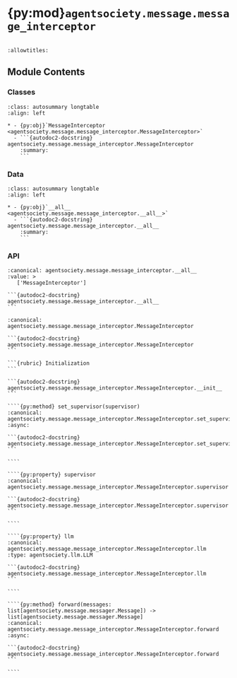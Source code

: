 # {py:mod}`agentsociety.message.message_interceptor`

```{py:module} agentsociety.message.message_interceptor
```

```{autodoc2-docstring} agentsociety.message.message_interceptor
:allowtitles:
```

## Module Contents

### Classes

````{list-table}
:class: autosummary longtable
:align: left

* - {py:obj}`MessageInterceptor <agentsociety.message.message_interceptor.MessageInterceptor>`
  - ```{autodoc2-docstring} agentsociety.message.message_interceptor.MessageInterceptor
    :summary:
    ```
````

### Data

````{list-table}
:class: autosummary longtable
:align: left

* - {py:obj}`__all__ <agentsociety.message.message_interceptor.__all__>`
  - ```{autodoc2-docstring} agentsociety.message.message_interceptor.__all__
    :summary:
    ```
````

### API

````{py:data} __all__
:canonical: agentsociety.message.message_interceptor.__all__
:value: >
   ['MessageInterceptor']

```{autodoc2-docstring} agentsociety.message.message_interceptor.__all__
```

````

`````{py:class} MessageInterceptor(llm_config: list[agentsociety.llm.LLMConfig])
:canonical: agentsociety.message.message_interceptor.MessageInterceptor

```{autodoc2-docstring} agentsociety.message.message_interceptor.MessageInterceptor
```

```{rubric} Initialization
```

```{autodoc2-docstring} agentsociety.message.message_interceptor.MessageInterceptor.__init__
```

````{py:method} set_supervisor(supervisor)
:canonical: agentsociety.message.message_interceptor.MessageInterceptor.set_supervisor
:async:

```{autodoc2-docstring} agentsociety.message.message_interceptor.MessageInterceptor.set_supervisor
```

````

````{py:property} supervisor
:canonical: agentsociety.message.message_interceptor.MessageInterceptor.supervisor

```{autodoc2-docstring} agentsociety.message.message_interceptor.MessageInterceptor.supervisor
```

````

````{py:property} llm
:canonical: agentsociety.message.message_interceptor.MessageInterceptor.llm
:type: agentsociety.llm.LLM

```{autodoc2-docstring} agentsociety.message.message_interceptor.MessageInterceptor.llm
```

````

````{py:method} forward(messages: list[agentsociety.message.messager.Message]) -> list[agentsociety.message.messager.Message]
:canonical: agentsociety.message.message_interceptor.MessageInterceptor.forward
:async:

```{autodoc2-docstring} agentsociety.message.message_interceptor.MessageInterceptor.forward
```

````

`````
